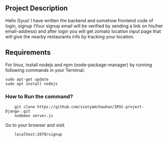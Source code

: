 ## Project Description

Hello Gyus! I have written the backend and somehow frontend code of login, signup (Your signup email will be verified by sending a link on his/her email-address) and after login you will get zomato location input page that will give the nearby restaurants info by tracking your location.

## Requirements
For linux, install nodejs and npm (node-package-manager) by running following commands in your Terminal.

```
sudo apt-get update
sudo apt install nodejs
````

### How to Run the command?

``` 
    git clone https://github.com/ssatyamchauhan/IRSC-project-Django-.git
    nodemon server.js
```

Go to your browser and visit
 
 ```
     localhost:2070/signup
 
 ```


